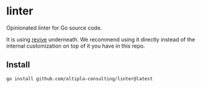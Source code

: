 
# linter

Opinionated linter for Go source code.

It is using [revive](https://github.com/mgechev/revive) underneath. We recommend using it directly instead of the internal customization on top of it you have in this repo.


## Install

```shell
go install github.com/altipla-consulting/linter@latest
```

